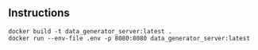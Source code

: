 ## Instructions

    docker build -t data_generator_server:latest .
    docker run --env-file .env -p 8080:8080 data_generator_server:latest
